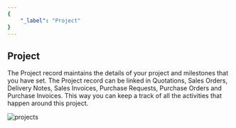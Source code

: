 ```yaml
---
{
	"_label": "Project"
}
---
```


## Project

The Project record maintains the details of your project and milestones that you have set. The Project record can be linked in Quotations, Sales Orders, Delivery Notes, Sales Invoices, Purchase Requests, Purchase Orders and Purchase Invoices. This way you can keep a track of all the activities that happen around this project.


![projects](img/projects.png)